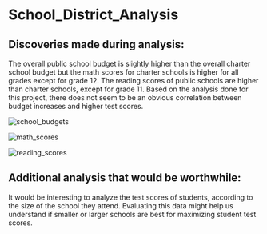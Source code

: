 # School_District_Analysis


## Discoveries made during analysis:
The overall public school budget is slightly higher than the overall charter school budget but the math scores for charter schools is higher for all grades except for grade 12.  The reading scores of public schools are higher than charter schools, except for grade 11.  Based on the analysis done for this project, there does not seem to be an obvious correlation between budget increases and higher test scores.       


![school_budgets](https://user-images.githubusercontent.com/115426070/201993884-4ca5708a-b832-4319-9c3d-1c0c3880a5b6.png)

![math_scores](https://user-images.githubusercontent.com/115426070/201994034-a2906cae-63ba-4ac5-8ecb-d4736b73f5ee.png)

![reading_scores](https://user-images.githubusercontent.com/115426070/201994092-2ddf7de7-8c40-4a26-a44f-1fb996c0ea2a.png)




## Additional analysis that would be worthwhile:
It would be interesting to analyze the test scores of students, according to the size of the school they attend.  Evaluating this data might help us understand if smaller or larger schools are best for maximizing student test scores. 
